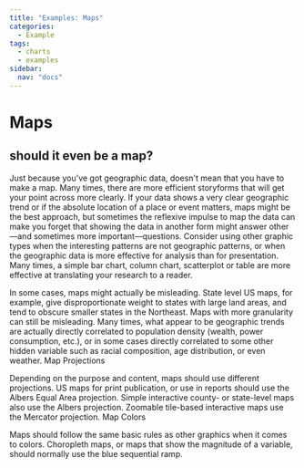 ```yaml
---
title: "Examples: Maps"
categories:
  - Example
tags:
  - charts
  - examples
sidebar:
  nav: "docs"
---
```


# Maps
## should it even be a map?

Just because you've got geographic data, doesn't mean that you have to make a map. Many times, there are more efficient storyforms that will get your point across more clearly. If your data shows a very clear geographic trend or if the absolute location of a place or event matters, maps might be the best approach, but sometimes the reflexive impulse to map the data can make you forget that showing the data in another form might answer other—and sometimes more important—questions. Consider using other graphic types when the interesting patterns are not geographic patterns, or when the geographic data is more effective for analysis than for presentation. Many times, a simple bar chart, column chart, scatterplot or table are more effective at translating your research to a reader.

In some cases, maps might actually be misleading. State level US maps, for example, give disproportionate weight to states with large land areas, and tend to obscure smaller states in the Northeast. Maps with more granularity can still be misleading. Many times, what appear to be geographic trends are actually directly correlated to population density (wealth, power consumption, etc.), or in some cases directly correlated to some other hidden variable such as racial composition, age distribution, or even weather.
Map Projections

Depending on the purpose and content, maps should use different projections. US maps for print publication, or use in reports should use the Albers Equal Area projection. Simple interactive county- or state-level maps also use the Albers projection. Zoomable tile-based interactive maps use the Mercator projection.
Map Colors

Maps should follow the same basic rules as other graphics when it comes to colors. Choropleth maps, or maps that show the magnitude of a variable, should normally use the blue sequential ramp. 